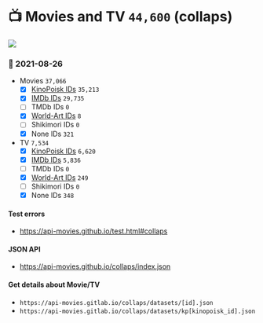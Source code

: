 # :tv: Movies and TV `44,600` (collaps)

<a href="https://API-Movies.github.io"><img src="https://API-Movies.github.io/banner.png?cache"></a>

### :date: 2021-08-26
- Movies `37,066`
  - [x] <a href="https://API-Movies.github.io/collaps/movie_kinopoisk_ids.json">KinoPoisk IDs</a> `35,213`
  - [x] <a href="https://API-Movies.github.io/collaps/movie_imdb_ids.json">IMDb IDs</a> `29,735`
  - [ ] TMDb IDs `0`
  - [x] <a href="https://API-Movies.github.io/collaps/movie_world_art_ids.json">World-Art IDs</a> `8`
  - [ ] Shikimori IDs `0`
  - [x] None IDs `321`
- TV `7,534`
  - [x] <a href="https://API-Movies.github.io/collaps/tv_kinopoisk_ids.json">KinoPoisk IDs</a> `6,620`
  - [x] <a href="https://API-Movies.github.io/collaps/tv_imdb_ids.json">IMDb IDs</a> `5,836`
  - [ ] TMDb IDs `0`
  - [x] <a href="https://API-Movies.github.io/collaps/tv_world_art_ids.json">World-Art IDs</a> `249`
  - [ ] Shikimori IDs `0`
  - [x] None IDs `348`
#### Test errors
- <a href='https://api-movies.github.io/test.html#collaps'>https://api-movies.github.io/test.html#collaps</a>
#### JSON API
- <a href='https://api-movies.github.io/collaps/index.json'>https://api-movies.github.io/collaps/index.json</a>
#### Get details about Movie/TV
- `https://api-movies.gitlab.io/collaps/datasets/[id].json`
- `https://api-movies.gitlab.io/collaps/datasets/kp[kinopoisk_id].json`
